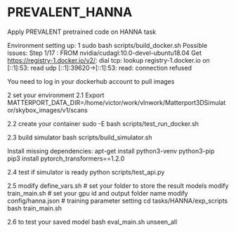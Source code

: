 # PREVALENT_HANNA
Apply PREVALENT pretrained code on HANNA task


Environment setting up:
1 sudo bash scripts/build_docker.sh
Possible issues:
Step 1/17 : FROM nvidia/cudagl:10.0-devel-ubuntu18.04
Get https://registry-1.docker.io/v2/: dial tcp: lookup registry-1.docker.io on [::1]:53: read udp [::1]:39620->[::1]:53: read: connection refused

You need to log in your dockerhub account to pull images


2 set your environment
2.1 Export MATTERPORT_DATA_DIR=/home/victor/work/vlnwork/Matterport3DSimulator/skybox_images/v1/scans

2.2 create your container
sudo -E bash scripts/test_run_docker.sh

2.3 build simulator
bash scripts/build_simulator.sh

Install missing dependencies:
apt-get install python3-venv python3-pip
pip3 install pytorch_transformers==1.2.0  




2.4 test if simulator is ready
python scripts/test_api.py

2.5
modify define_vars.sh   # set your folder to store the result models
modify train_main.sh     #  set your gpu id and output folder name
modify config/hanna.json   # training parameter setting
cd tasks/HANNA/exp_scripts
bash train_main.sh

2.6 to test your saved model
bash eval_main.sh unseen_all 


